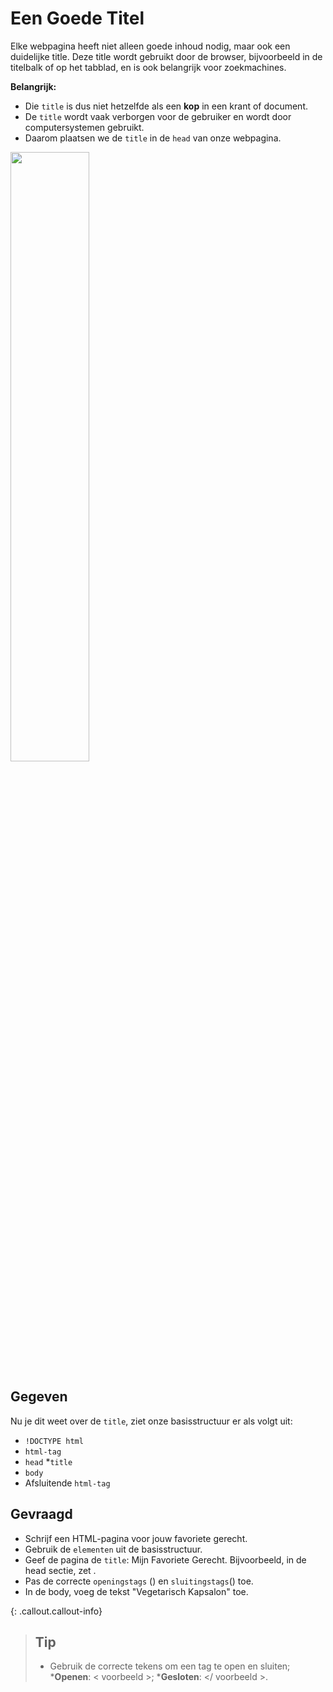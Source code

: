 # Een Goede Titel

Elke webpagina heeft niet alleen goede inhoud nodig, maar ook een duidelijke title. Deze title wordt gebruikt door de browser, bijvoorbeeld in de titelbalk of op het tabblad, en is ook belangrijk voor zoekmachines.

**Belangrijk:** 
* Die `title` is dus niet hetzelfde als een **kop** in een krant of document. 
* De `title` wordt vaak verborgen voor de gebruiker en wordt door computersystemen gebruikt.
* Daarom plaatsen we de `title` in de `head` van onze webpagina.

<img src="https://media.licdn.com/dms/image/C4D12AQGz5EXRyh5y6Q/article-cover_image-shrink_720_1280/0/1649856091234?e=2147483647&v=beta&t=INeZ_aBnHLEQqBBcnF99PiyqFKKs31GRzoHxFXCdhHI" width="50%">


## Gegeven
Nu je dit weet over de `title`, ziet onze basisstructuur er als volgt uit: 

* `!DOCTYPE html`
* `html-tag`
* `head`
    *`title`
* `body`
* Afsluitende `html-tag`


## Gevraagd
* Schrijf een HTML-pagina voor jouw favoriete gerecht.
* Gebruik de `elementen` uit de basisstructuur.
* Geef de pagina de `title`: Mijn Favoriete Gerecht. Bijvoorbeeld, in de head sectie, zet <title>Mijn Favoriete Gerecht</title>.
* Pas de correcte `openingstags` (<tag>) en `sluitingstags`(</tag>) toe.
* In de body, voeg de tekst "Vegetarisch Kapsalon" toe.

{: .callout.callout-info}
>## Tip
>* Gebruik de correcte tekens om een tag te open en sluiten; 
> ***Openen**: < voorbeeld >; 
> ***Gesloten**: </ voorbeeld >. 

